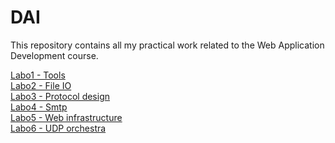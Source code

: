 # DAI
This repository contains all my practical work related to the Web Application Development course.

[Labo1 - Tools](https://github.com/Rafou2898/dai-lab-tools) <br>
[Labo2 - File IO](https://github.com/Rafou2898/dai-lab-fileio-A/tree/main) <br>
[Labo3 - Protocol design](Proctocol_Design) <br>
[Labo4 - Smtp](https://github.com/evarayHEIG/dai-labo4-smtp) <br>
[Labo5 - Web infrastructure](https://github.com/evarayHEIG/dai-lab5-http) <br>
[Labo6 - UDP orchestra](https://github.com/Rafou2898/dai-lab-udp/) <br>
